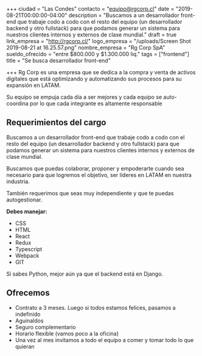 +++
ciudad = "Las Condes"
contacto = "equipo@rgcorp.cl"
date = "2019-08-21T00:00:00-04:00"
description = "Buscamos a un desarrollador front-end que trabaje codo a codo con el resto del equipo (un desarrollador backend y otro fullstack) para que podamos generar un sistema para nuestros clientes internos y externos de clase mundial."
draft = true
link_empresa = "http://rgcorp.cl/"
logo_empresa = "/uploads/Screen Shot 2019-08-21 at 16.25.57.png"
nombre_empresa = "Rg Corp SpA"
sueldo_ofrecido = "entre $800.000 y $1.300.000 liq."
tags = ["frontend"]
title = "Se busca desarrollador front-end"

+++
Rg Corp es una empresa que se dedica a la compra y venta de activos digitales que está optimizando y automatizando sus procesos para su expansión en LATAM.

Su equipo se empuja cada día a ser mejores y cada equipo se auto-coordina por lo que cada integrante es altamente responsable

## **Requerimientos del cargo**

Buscamos a un desarrollador front-end que trabaje codo a codo con el resto del equipo (un desarrollador backend y otro fullstack) para que podamos generar un sistema para nuestros clientes internos y externos de clase mundial.

Buscamos que puedas colaborar, proponer y empoderarte cuando sea necesario para que logremos el objetivo, ser líderes en LATAM en nuestra industria.

También requerimos que seas muy independiente y que te puedas autogestionar.

**Debes manejar:**

* CSS
* HTML
* React
* Redux
* Typescript
* Webpack
* GIT

Si sabes Python, mejor aún ya que el backend está en Django.

## Ofrecemos

* Contrato a 3 meses. Luego si todos estamos felices, pasamos a indefinido
* Aguinaldos
* Seguro complementario
* Horario flexible (vamos poco a la oficina)
* Una vez al mes invitamos a todo el equipo a comer y tomar todo lo que quieran